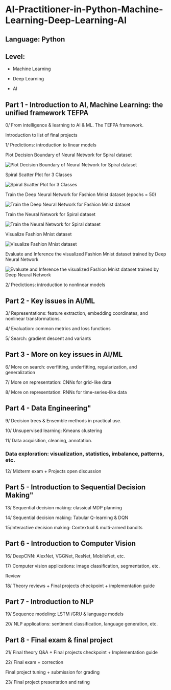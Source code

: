 # AI-Practitioner-in-Python-Machine-Learning-Deep-Learning-AI

## Language: Python

## Level:

- Machine Learning

- Deep Learning

- AI


## Part 1 - Introduction to AI, Machine Learning: the unified framework TEFPA

0/ From intelligence & learning to AI & ML. The TEFPA framework.

Introduction to list of final projects

1/ Predictions: introduction to linear models

Plot Decision Boundary of Neural Network for Spiral dataset

![Plot Decision Boundary of Neural Network for Spiral dataset](https://user-images.githubusercontent.com/70437668/140826008-f135452c-3c4f-45aa-94e8-00a7f1ed6607.jpg)

Spiral Scatter Plot for 3 Classes

![Spiral Scatter Plot for 3 Classes](https://user-images.githubusercontent.com/70437668/140826027-5c8508bd-61a3-42d7-a7f4-fd6728b646cc.jpg)

Train the Deep Neural Network for Fashion Mnist dataset (epochs = 50)

![Train the Deep Neural Network for Fashion Mnist dataset](https://user-images.githubusercontent.com/70437668/140826057-422a4e25-96c0-4a7d-bc3a-87e385378256.jpg)

Train the Neural Network for Spiral dataset

![Train the Neural Network for Spiral dataset](https://user-images.githubusercontent.com/70437668/140826078-5b8e2af9-d3ef-48ec-b00c-8b799d9546ab.jpg)

Visualize Fashion Mnist dataset

![Visualize Fashion Mnist dataset](https://user-images.githubusercontent.com/70437668/140826092-93a04a27-aaf5-4c13-a027-3bb5aecdec60.jpg)

Evaluate and Inference the visualized Fashion Mnist dataset trained by Deep Neural Network

![Evaluate and Inference the visualized Fashion Mnist dataset trained by Deep Neural Network](https://user-images.githubusercontent.com/70437668/140826176-1069d0b1-1092-43e8-a17d-2420e514089a.jpg)


2/ Predictions: introduction to nonlinear models

## Part 2 - Key issues in AI/ML

3/ Representations: feature extraction, embedding coordinates, and nonlinear transformations.

4/ Evaluation: common metrics and loss functions

5/	Search: gradient descent and variants

## Part 3 - More on key issues in AI/ML	

6/ More on search: overfitting, underfitting, regularization, and generalization

7/ More on representation: CNNs for grid-like data

8/ More on representation: RNNs for time-series-like data

## Part 4 - Data Engineering"	

9/ Decision trees & Ensemble methods in practical use.

10/ Unsupervised learning: Kmeans clustering

11/ Data acquisition, cleaning, annotation. 

### Data exploration: visualization, statistics, imbalance, patterns, etc.

12/ Midterm exam + Projects open discussion

## Part 5 - Introduction to Sequential Decision Making"	

13/ Sequential decision making: classical MDP planning

14/ Sequential decision making: Tabular Q-learning & DQN

15/Interactive decision making: Contextual & multi-armed bandits

## Part 6 - Introduction to Computer Vision	

16/ DeepCNN: AlexNet, VGGNet, ResNet, MobileNet, etc.

17/ Computer vision applications: image classification, segmentation, etc.

Review	

18/ Theory reviews + Final projects checkpoint + implementation guide

## Part 7 - Introduction to NLP	

19/ Sequence modeling: LSTM /GRU & language models

20/ NLP applications: sentiment classification, language generation, etc.

## Part 8 - Final exam & final project

21/ Final theory Q&A + Final projects checkpoint + Implementation guide
	
22/ Final exam + correction

Final project tuning + submission for grading

23/ Final project presentation and rating
